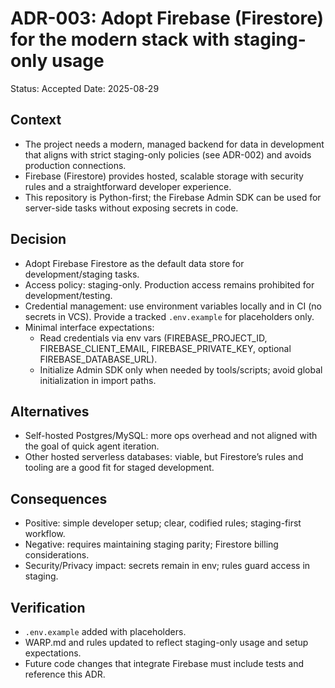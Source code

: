 # ADR-003: Adopt Firebase (Firestore) for the modern stack with staging-only usage
Status: Accepted
Date: 2025-08-29

## Context
- The project needs a modern, managed backend for data in development that aligns with strict staging-only policies (see ADR-002) and avoids production connections.
- Firebase (Firestore) provides hosted, scalable storage with security rules and a straightforward developer experience.
- This repository is Python-first; the Firebase Admin SDK can be used for server-side tasks without exposing secrets in code.

## Decision
- Adopt Firebase Firestore as the default data store for development/staging tasks.
- Access policy: staging-only. Production access remains prohibited for development/testing.
- Credential management: use environment variables locally and in CI (no secrets in VCS). Provide a tracked `.env.example` for placeholders only.
- Minimal interface expectations:
  - Read credentials via env vars (FIREBASE_PROJECT_ID, FIREBASE_CLIENT_EMAIL, FIREBASE_PRIVATE_KEY, optional FIREBASE_DATABASE_URL).
  - Initialize Admin SDK only when needed by tools/scripts; avoid global initialization in import paths.

## Alternatives
- Self-hosted Postgres/MySQL: more ops overhead and not aligned with the goal of quick agent iteration.
- Other hosted serverless databases: viable, but Firestore’s rules and tooling are a good fit for staged development.

## Consequences
- Positive: simple developer setup; clear, codified rules; staging-first workflow.
- Negative: requires maintaining staging parity; Firestore billing considerations.
- Security/Privacy impact: secrets remain in env; rules guard access in staging.

## Verification
- `.env.example` added with placeholders.
- WARP.md and rules updated to reflect staging-only usage and setup expectations.
- Future code changes that integrate Firebase must include tests and reference this ADR.

